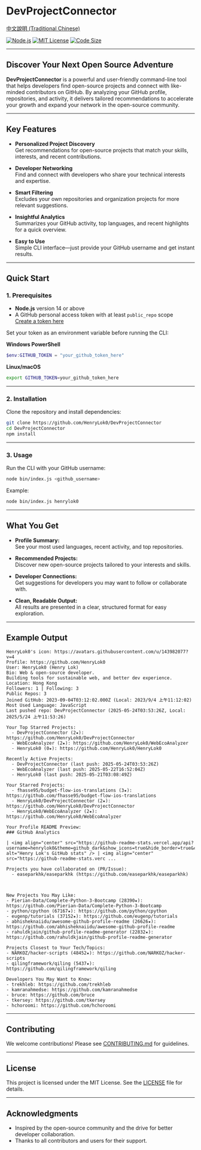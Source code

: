 # DevProjectConnector

[中文說明 (Traditional Chinese)](./TC.READMEmd)

[![Node.js](https://img.shields.io/badge/Node.js-14%2B-green?logo=node.js)](https://nodejs.org/)
[![MIT License](https://img.shields.io/github/license/HenryLok0/DevProjectConnector?color=blue)](https://github.com/HenryLok0/DevProjectConnector/blob/main/LICENSE)
[![Code Size](https://img.shields.io/github/languages/code-size/HenryLok0/DevProjectConnector?style=flat-square&logo=github)](https://github.com/HenryLok0/DevProjectConnector)

---

## Discover Your Next Open Source Adventure

**DevProjectConnector** is a powerful and user-friendly command-line tool that helps developers find open-source projects and connect with like-minded contributors on GitHub. By analyzing your GitHub profile, repositories, and activity, it delivers tailored recommendations to accelerate your growth and expand your network in the open-source community.

---

## Key Features

- **Personalized Project Discovery**  
  Get recommendations for open-source projects that match your skills, interests, and recent contributions.

- **Developer Networking**  
  Find and connect with developers who share your technical interests and expertise.

- **Smart Filtering**  
  Excludes your own repositories and organization projects for more relevant suggestions.

- **Insightful Analytics**  
  Summarizes your GitHub activity, top languages, and recent highlights for a quick overview.

- **Easy to Use**  
  Simple CLI interface—just provide your GitHub username and get instant results.

---

## Quick Start

### 1. Prerequisites

- **Node.js** version 14 or above
- A GitHub personal access token with at least `public_repo` scope  
  [Create a token here](https://github.com/settings/tokens/new)

Set your token as an environment variable before running the CLI:

**Windows PowerShell**
```powershell
$env:GITHUB_TOKEN = "your_github_token_here"
```

**Linux/macOS**
```bash
export GITHUB_TOKEN=your_github_token_here
```

---

### 2. Installation

Clone the repository and install dependencies:

```bash
git clone https://github.com/HenryLok0/DevProjectConnector
cd DevProjectConnector
npm install
```

---

### 3. Usage

Run the CLI with your GitHub username:

```bash
node bin/index.js <github_username>
```

Example:
```bash
node bin/index.js henrylok0
```

---

## What You Get

- **Profile Summary:**  
  See your most used languages, recent activity, and top repositories.

- **Recommended Projects:**  
  Discover new open-source projects tailored to your interests and skills.

- **Developer Connections:**  
  Get suggestions for developers you may want to follow or collaborate with.

- **Clean, Readable Output:**  
  All results are presented in a clear, structured format for easy exploration.

---

## Example Output

```
HenryLok0's icon: https://avatars.githubusercontent.com/u/143982077?v=4
Profile: https://github.com/HenryLok0
User: HenryLok0 (Henry Lok)
Bio: Web & open-source developer.
Building tools for sustainable web, and better dev experience.
Location: Hong Kong
Followers: 1 | Following: 3
Public Repos: 3
Joined GitHub: 2023-09-04T03:12:02.000Z (Local: 2023/9/4 上午11:12:02)
Most Used Language: JavaScript
Last pushed repo: DevProjectConnector (2025-05-24T03:53:26Z, Local: 2025/5/24 上午11:53:26)

Your Top Starred Projects:
  - DevProjectConnector (2★): https://github.com/HenryLok0/DevProjectConnector
  - WebEcoAnalyzer (2★): https://github.com/HenryLok0/WebEcoAnalyzer
  - HenryLok0 (0★): https://github.com/HenryLok0/HenryLok0

Recently Active Projects:
  - DevProjectConnector (last push: 2025-05-24T03:53:26Z)
  - WebEcoAnalyzer (last push: 2025-05-22T16:52:04Z)
  - HenryLok0 (last push: 2025-05-21T03:08:49Z)

Your Starred Projects:
  - fhasse95/budget-flow-ios-translations (3★): https://github.com/fhasse95/budget-flow-ios-translations
  - HenryLok0/DevProjectConnector (2★): https://github.com/HenryLok0/DevProjectConnector
  - HenryLok0/WebEcoAnalyzer (2★): https://github.com/HenryLok0/WebEcoAnalyzer

Your Profile README Preview:
### GitHub Analytics

| <img align="center" src="https://github-readme-stats.vercel.app/api?username=henrylok0&theme=github_dark&show_icons=true&hide_border=true&count_private=true&include_all_commits=true" alt="Henry Lok's GitHub stats" /> | <img align="center" src="https://github-readme-stats.verc ...

Projects you have collaborated on (PR/Issue):
  - easeparkhk/easeparkhk (https://github.com/easeparkhk/easeparkhk)



New Projects You May Like:
- Pierian-Data/Complete-Python-3-Bootcamp (28390★): https://github.com/Pierian-Data/Complete-Python-3-Bootcamp
- python/cpython (67167★): https://github.com/python/cpython
- eugenp/tutorials (37152★): https://github.com/eugenp/tutorials
- abhisheknaiidu/awesome-github-profile-readme (26626★): https://github.com/abhisheknaiidu/awesome-github-profile-readme
- rahuldkjain/github-profile-readme-generator (22832★): https://github.com/rahuldkjain/github-profile-readme-generator

Projects Closest to Your Tech/Topics:
- NARKOZ/hacker-scripts (48452★): https://github.com/NARKOZ/hacker-scripts
- qilingframework/qiling (5437★): https://github.com/qilingframework/qiling

Developers You May Want to Know:
- trekhleb: https://github.com/trekhleb
- kamranahmedse: https://github.com/kamranahmedse
- bruce: https://github.com/bruce
- tkersey: https://github.com/tkersey
- hchoroomi: https://github.com/hchoroomi
```

---

## Contributing

We welcome contributions! Please see [CONTRIBUTING.md](CONTRIBUTING.md) for guidelines.

---

## License

This project is licensed under the MIT License. See the [LICENSE](LICENSE) file for details.

---

## Acknowledgments

- Inspired by the open-source community and the drive for better developer collaboration.
- Thanks to all contributors and users for their support.
